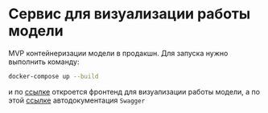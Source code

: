 # Сервис для визуализации работы модели

MVP контейнеризации модели в продакшн. Для запуска нужно выполнить команду:

```bash
docker-compose up --build
```

и по [ссылке](http://localhost:3000/) откроется фронтенд для визуализации работы модели, а по этой [ссылке](http://localhost:8000/docs) автодокументация `Swagger`

